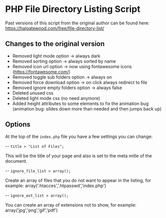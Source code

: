 # PHP File Directory Listing Script 

Past versions of this script from the original author can be found here: https://halgatewood.com/free/file-directory-list/

## Changes to the original version

- Removed light mode option -> always dark
- Removed sorting option -> always sorted by name
- Removed icon url option -> now using fontawesome icons (https://fontawesome.com/)
- Removed toggle sub folders option -> always on
- Removed force download option -> on click always redirect to file
- Removed ignore empty folders option -> always false
- Deleted unused css
- Deleted light mode css (no need anymore)
- Added height attributes to some elements to fix the animation bug (animation bug: sildes down more than needed and then jumps back up)

## Options 

At the top of the `index.php` file you have a few settings you can change:

--
`title > "List of Files";`

This will be the title of your page and also is set to the meta mitle of the document.

--
`ignore_file_list > array();`

Create an array of files that you do not want to appear in the listing, for example: array('.htacces','.htpasswd','index.php')

--
`ignore_ext_list > array();`

You can create an array of extensions not to show, for example: array('jpg','png','gif','pdf')
